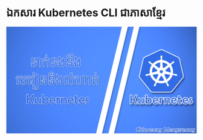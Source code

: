 # ឯកសារ Kubernetes CLI ជាភាសាខ្មែរ

![kubernetes thumbnail](/_thumbnail_doc/kubernetes.jpg "Kubernetes Tutorial")
